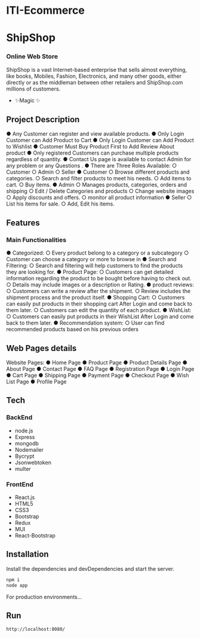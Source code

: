 # ITI-Ecommerce
# ShipShop
### Online Web Store



ShipShop is a vast Internet-based enterprise that sells almost
everything, like books, Mobiles, Fashion, Electronics, and many other
goods, either directly or as the middleman between other retailers and
ShipShop.com millions of customers.
- ✨Magic ✨
 ## Project Description 
 
 ● Any Customer can register and view available products.
● Only Login Customer can Add Product to Cart
● Only Login Customer can Add Product to Wishlist
● Customer Must Buy Product First to Add Review About product
● Only registered Customers can purchase multiple products regardless
of quantity.
● Contact Us page is available to contact Admin for any problem or any
Questions .
● There are Three Roles Available:
○ Customer
○ Admin
○ Seller
● Customer
○ Browse different products and categories.
○ Search and filter products to meet his needs.
○ Add items to cart.
○ Buy items.
● Admin
○ Manages products, categories, orders and shipping
○ Edit / Delete Categories and products
○ Change website images
○ Apply discounts and offers.
○ monitor all product information
● Seller
○ List his items for sale.
○ Add, Edit his items.


## Features

### Main Functionalities
● Categorized:
○ Every product belong to a category or a subcategory
○ Customer can choose a category or more to browse in
● Search and Filtering:
○ Search and filtering will help customers to find the products they
are looking for.
● Product Page:
○ Customers can get detailed information regarding the product to
be bought before having to check out.
○ Details may include images or a description or Rating.
● product reviews:
○ Customers can write a review after the shipment.
○ Review includes the shipment process and the product itself.
● Shopping Cart:
○ Customers can easily put products in their shopping cart After
Login and come back to them later.
○ Customers can edit the quantity of each product.
● WishList:
○ Customers can easily put products in their WishList After Login
and come back to them later.
● Recommendation system:
○ User can find recommended products based on his previous
orders


## Web Pages details
Website Pages:
● Home Page
● Product Page
● Product Details Page
● About Page
● Contact Page
● FAQ Page
● Registration Page
● Login Page
● Cart Page
● Shipping Page
● Payment Page
● Checkout Page
● Wish List Page
● Profile Page

## Tech


### BackEnd
- node.js
- Express
- mongodb
- Nodemailer
- Bycrypt
- Jsonwebtoken
- multer
### FrontEnd
- React.js
- HTML5
- CSS3
- Bootstrap
-  Redux
-  MUI
-  React-Bootstrap

## Installation


Install the dependencies and devDependencies and start the server.

```sh
npm i
node app
```

For production environments...


## Run
```sh
http://localhost:8080/
```

